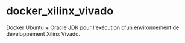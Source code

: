 # docker_xilinx_vivado
Docker Ubuntu + Oracle JDK pour l'exécution d'un environnement de développement Xilinx Vivado.
